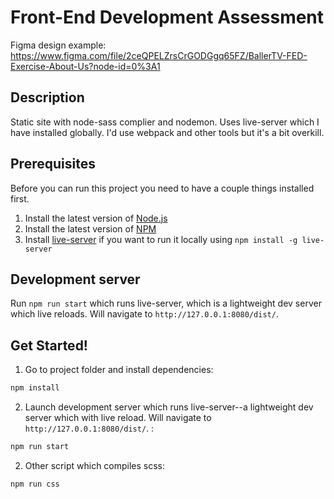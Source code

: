 # Front-End Development Assessment 

Figma design example: https://www.figma.com/file/2ceQPELZrsCrGODGgq65FZ/BallerTV-FED-Exercise-About-Us?node-id=0%3A1

## Description
Static site with node-sass complier and nodemon. Uses live-server which I have installed globally. I'd use webpack and other tools but it's a bit overkill.

## Prerequisites
Before you can run this project you need to have a couple things installed first.

1. Install the latest version of [Node.js](https://nodejs.org/en/)
2. Install the latest version of [NPM](https://www.npmjs.com/get-npm)
3. Install [live-server](https://www.npmjs.com/package/live-server) if you want to run it locally using `npm install -g live-server`

## Development server

Run `npm run start` which runs live-server, which is a lightweight dev server which live reloads. Will navigate to `http://127.0.0.1:8080/dist/`. 

## Get Started!

1. Go to project folder and install dependencies:

```sh
npm install
```

2. Launch development server which runs live-server--a lightweight dev server which with live reload. Will navigate to `http://127.0.0.1:8080/dist/`. :

```sh
npm run start
```

2. Other script which compiles scss:

```sh
npm run css
```





